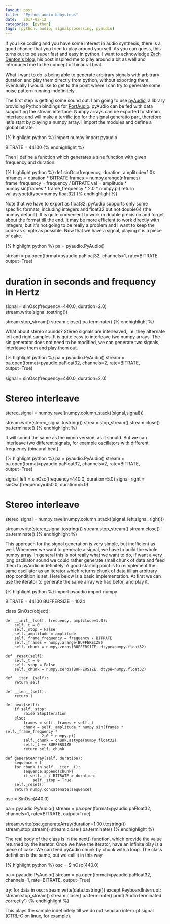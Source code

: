 ```yaml
---
layout: post
title:  "Python audio babysteps"
date:   2017-02-12
categories: [python]
tags: [python, audio, signalprocessing, pyaudio]
---
```


If you like coding and you have some interest in audio synthesis, there is a good chance that you
tried to play around yourself. As you can guess, this turns out to be super fast and easy in python.
I want to acknowledge [Zach Denton's blog](https://zach.se/generate-audio-with-python/), his
post inspired me to play around a bit as well and introduced me to the concept of binaural beat.

What I want to do is being able to generate arbitrary signals with arbitrary duration and play
them directly from python, without exporting them. Eventually I would like to get to the point
where I can try to generate some noise pattern running indefinitely.

The first step is getting some sound out. I am going to use
[pyAudio](https://people.csail.mit.edu/hubert/pyaudio/), a library providing Python bindings for
[PortAudio](www.portaudio.com). pyAudio can be fed with data supporting the stream interface.
Numpy arrays can be exported to stream interface and will make a terrific job for the signal
generatio part, therefore let's start by playing a numpy array. I import the modules and define
a global bitrate.

{% highlight python %}
import numpy
import pyaudio

BITRATE = 44100
{% endhighlight %}


Then I define a function which generates a sine function with given frequency and duration.

{% highlight python %}
def sinOsc(frequency, duration, amplitude=1.0):
    nframes = duration * BITRATE
    frames = numpy.arange(nframes)
    frame_frequency = frequency / BITRATE
    val = amplitude * numpy.sin(frames * frame_frequency * 2.0 * numpy.pi)
    return val.astype(dtype=numpy.float32)
{% endhighlight %}

Note that we have to export as float32. pyAudio supports only some specific formats, including
integers and float32 but not double64 (the numpy default). It is quite convenient to work in double
precision and forget about the format till the end. It may be more efficient to work directly with
integers, but it's not going to be really a problem and I want to keep the code as simple as
possible. Now that we have a signal, playing it is a piece of cake.

{% highlight python %}
pa = pyaudio.PyAudio()

stream = pa.open(format=pyaudio.paFloat32,
                channels=1,
                rate=BITRATE,
                output=True)
# duration in seconds and frequency in Hertz
signal = sinOsc(frequency=440.0, duration=2.0)
stream.write(signal.tostring())

stream.stop_stream()
stream.close()
pa.terminate()
{% endhighlight %}

What about stereo sounds? Stereo signals are interleaved, i.e. they alternate left and right
samples. It is quite easy to interleave two numpy arrays. The sin generator does not need to be
modified, we can generate two signals, interleave them and play them out.

{% highlight python %}
pa = pyaudio.PyAudio()
stream = pa.open(format=pyaudio.paFloat32,
                channels=2,
                rate=BITRATE,
                output=True)

signal = sinOsc(frequency=440.0, duration=2.0)
# Stereo interleave
stereo_signal = numpy.ravel(numpy.column_stack((signal,signal)))

stream.write(stereo_signal.tostring())
stream.stop_stream()
stream.close()
pa.terminate()
{% endhighlight %}

It will sound the same as the mono version, as it should. But we can interleave two different
signals, for example oscillators with different frequency (binaural beat).

{% highlight python %}
pa = pyaudio.PyAudio()
stream = pa.open(format=pyaudio.paFloat32,
               channels=2,
               rate=BITRATE,
               output=True)

signal_left = sinOsc(frequency=440.0, duration=5.0)
signal_right = sinOsc(frequency=450.0, duration=5.0)
# Stereo interleave
stereo_signal = numpy.ravel(numpy.column_stack((signal_left,signal_right)))

stream.write(stereo_signal.tostring())
stream.stop_stream()
stream.close()
pa.terminate()
{% endhighlight %}

This approach for the signal generation is very simple, but inefficient as well. Whenever
we want to generate a signal, we have to build the whole numpy array. In general this is not
really what we want to do, if want a very long oscillator sound we could rather generate small
chunk of data and feed them to pyAudio indefinitely. A good starting point is to
reimplement the same oscillator as an iterator which returns chunk of data till an arbitrary
stop condition is set. Here below is a basic implementation. At first we can use the iterator to
generate the same array we had befor, and play it.

{% highlight python %}
import pyaudio
import numpy

BITRATE = 44100
BUFFERSIZE = 1024

class SinOsc(object):

    def __init__(self, frequency, amplitude=1.0):
        self._t = 0
        self._stop = False
        self._amplitude = amplitude
        self._frame_frequency = frequency / BITRATE
        self._frames = numpy.arange(BUFFERSIZE)
        self._chunk = numpy.zeros(BUFFERSIZE, dtype=numpy.float32)

    def _reset(self):
        self._t = 0
        self._stop = False
        self._chunk = numpy.zeros(BUFFERSIZE, dtype=numpy.float32)

    def __iter__(self):
        return self

    def __len__(self):
        return 1

    def next(self):
        if self._stop:
            raise StopIteration
        else:
            frames = self._frames + self._t
            chunk = self._amplitude * numpy.sin(frames * self._frame_frequency *
                    2.0 * numpy.pi)
            self._chunk = chunk.astype(numpy.float32)
            self._t += BUFFERSIZE
            return self._chunk

    def generateArray(self, duration):
        sequence = []
        for chunk in self.__iter__():
            sequence.append(chunk)
            if self._t / BITRATE > duration:
                self._stop = True
        self._reset()
        return numpy.concatenate(sequence)

osc = SinOsc(440.0)

pa = pyaudio.PyAudio()
stream = pa.open(format=pyaudio.paFloat32,
                channels=1,
                rate=BITRATE,
                output=True)

stream.write(osc.generateArray(duration=1.00).tostring())
stream.stop_stream()
stream.close()
pa.terminate()
{% endhighlight %}

The real body of the class is in the next() function, which provide the value returned by the
iterator. Once we have the iterator, have an infinite play is a piece of cake. We can
feed pyAudio chunk by chunk with a loop. The class definition is the same, but we call it in
this way

{% highlight python %}
osc = SinOsc(440.0)

pa = pyaudio.PyAudio()
stream = pa.open(format=pyaudio.paFloat32,
                 channels=1,
                 rate=BITRATE,
                 output=True)

try:
    for data in osc:
        stream.write(data.tostring())
except KeyboardInterrupt:
    stream.stop_stream()
    stream.close()
    pa.terminate()
    print('Audio terminated correctly')
{% endhighlight %}

This plays the sample indefinitely till we do not send an interrupt signal (CTRL-C on linux, for
  example).
